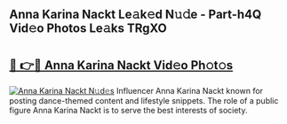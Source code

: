 ## Anna Karina Nackt Le𝚊k𝚎d N𝚞𝚍e - Part-h4Q Vid𝚎o Photos Le𝚊ks TRgXO

# <h2><a href="http://fb2d96.evod.top/?m=Anna+Karina+Nackt">🔗 👉🔴 Anna Karina Nackt Vid𝚎o Ph𝚘t𝚘s</a></h2>

[![Anna Karina Nackt N𝚞d𝚎s](https://i.imgur.com/8V9OHl7.gif)](http://fb2d96.evod.top/?m=Anna+Karina+Nackt)
Influencer Anna Karina Nackt known for posting dance-themed content and lifestyle snippets. The role of a public figure Anna Karina Nackt is to serve the best interests of society. 
